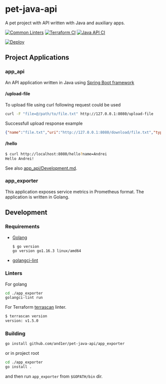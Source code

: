 # pet-java-api

A pet project with API written with Java and auxiliary apps.

[![Common Linters](https://github.com/and1er/pet-java-api/actions/workflows/linting.yml/badge.svg)](https://github.com/and1er/pet-java-api/actions/workflows/linting.yml)
[![Terraform CI](https://github.com/and1er/pet-java-api/actions/workflows/terraform-ci.yml/badge.svg)](https://github.com/and1er/pet-java-api/actions/workflows/terraform-ci.yml)
[![Java API CI](https://github.com/and1er/pet-java-api/actions/workflows/api-ci.yml/badge.svg)](https://github.com/and1er/pet-java-api/actions/workflows/api-ci.yml)

[![Deploy](https://github.com/and1er/pet-java-api/actions/workflows/cd.yml/badge.svg)](https://github.com/and1er/pet-java-api/actions/workflows/cd.yml)

## Project Applications

### app_api

An API application written in Java using [Spring Boot framework](https://spring.io/)

#### /upload-file

To upload file using curl following request could be used

```bash
curl -F "file=@/path/to/file.txt" http://127.0.0.1:8080/upload-file
```

Successfull upload response example

```json
{"name":"file.txt","uri":"http://127.0.0.1:8080/download/file.txt","type":"text/plain","size":6}
```

#### /hello

```bash
$ curl http://localhost:8080/hello?name=Andrei
Hello Andrei!
```

See also [app_api/Development.md](app_api/Development.md).

### app_exporter

This application exposes service metrics in Prometheus format. The application is written in Golang.

## Development

### Requirements

* [Golang](https://golang.org/dl/)

    ```bash
    $ go version
    go version go1.16.3 linux/amd64
    ```

* [golangci-lint](https://github.com/golangci/golangci-lint)

### Linters

For golang

```bash
cd ./app_exporter
golangci-lint run
```

For Terraform [terrascan](https://github.com/accurics/terrascan) linter.

```bash
$ terrascan version
version: v1.5.0
```

### Building

```bash
go install github.com/and1er/pet-java-api/app_exporter
```

or in project root

```bash
cd ./app_exporter
go install .
```

and then run `app_exporter` from `$GOPATH/bin` dir.
